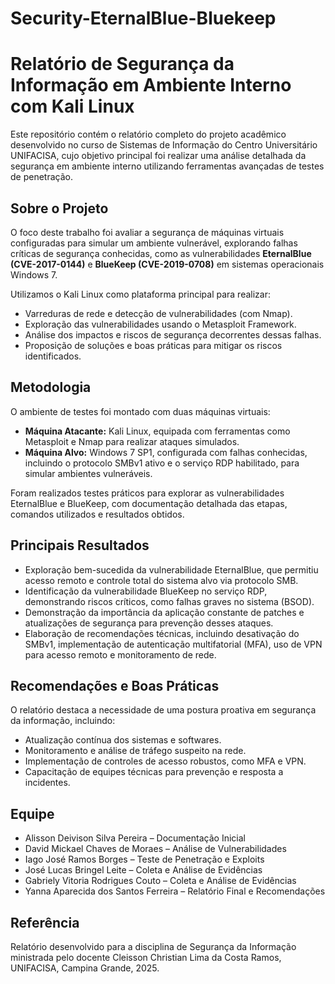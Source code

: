 # Security-EternalBlue-Bluekeep

# Relatório de Segurança da Informação em Ambiente Interno com Kali Linux

Este repositório contém o relatório completo do projeto acadêmico desenvolvido no curso de Sistemas de Informação do Centro Universitário UNIFACISA, cujo objetivo principal foi realizar uma análise detalhada da segurança em ambiente interno utilizando ferramentas avançadas de testes de penetração.

## Sobre o Projeto

O foco deste trabalho foi avaliar a segurança de máquinas virtuais configuradas para simular um ambiente vulnerável, explorando falhas críticas de segurança conhecidas, como as vulnerabilidades **EternalBlue (CVE-2017-0144)** e **BlueKeep (CVE-2019-0708)** em sistemas operacionais Windows 7.

Utilizamos o Kali Linux como plataforma principal para realizar:

- Varreduras de rede e detecção de vulnerabilidades (com Nmap).
- Exploração das vulnerabilidades usando o Metasploit Framework.
- Análise dos impactos e riscos de segurança decorrentes dessas falhas.
- Proposição de soluções e boas práticas para mitigar os riscos identificados.

## Metodologia

O ambiente de testes foi montado com duas máquinas virtuais:

- **Máquina Atacante:** Kali Linux, equipada com ferramentas como Metasploit e Nmap para realizar ataques simulados.
- **Máquina Alvo:** Windows 7 SP1, configurada com falhas conhecidas, incluindo o protocolo SMBv1 ativo e o serviço RDP habilitado, para simular ambientes vulneráveis.

Foram realizados testes práticos para explorar as vulnerabilidades EternalBlue e BlueKeep, com documentação detalhada das etapas, comandos utilizados e resultados obtidos.

## Principais Resultados

- Exploração bem-sucedida da vulnerabilidade EternalBlue, que permitiu acesso remoto e controle total do sistema alvo via protocolo SMB.
- Identificação da vulnerabilidade BlueKeep no serviço RDP, demonstrando riscos críticos, como falhas graves no sistema (BSOD).
- Demonstração da importância da aplicação constante de patches e atualizações de segurança para prevenção desses ataques.
- Elaboração de recomendações técnicas, incluindo desativação do SMBv1, implementação de autenticação multifatorial (MFA), uso de VPN para acesso remoto e monitoramento de rede.

## Recomendações e Boas Práticas

O relatório destaca a necessidade de uma postura proativa em segurança da informação, incluindo:

- Atualização contínua dos sistemas e softwares.
- Monitoramento e análise de tráfego suspeito na rede.
- Implementação de controles de acesso robustos, como MFA e VPN.
- Capacitação de equipes técnicas para prevenção e resposta a incidentes.

## Equipe

- Alisson Deivison Silva Pereira – Documentação Inicial  
- David Mickael Chaves de Moraes – Análise de Vulnerabilidades  
- Iago José Ramos Borges – Teste de Penetração e Exploits  
- José Lucas Bringel Leite – Coleta e Análise de Evidências  
- Gabriely Vitoria Rodrigues Couto – Coleta e Análise de Evidências  
- Yanna Aparecida dos Santos Ferreira – Relatório Final e Recomendações  

## Referência

Relatório desenvolvido para a disciplina de Segurança da Informação ministrada pelo docente Cleisson Christian Lima da Costa Ramos, UNIFACISA, Campina Grande, 2025.
